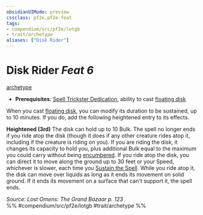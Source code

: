 ```yaml
---
obsidianUIMode: preview
cssclass: pf2e,pf2e-feat
tags:
- compendium/src/pf2e/lotgb
- trait/archetype
aliases: ["Disk Rider"]
---
```

# Disk Rider  *Feat 6*  
[archetype](../../rules/traits/archetype.md)  

- **Prerequisites**: [Spell Trickster Dedication](spell-trickster-dedication-lotgb.md), ability to cast [floating disk](../spells/floating-disk.md)

When you cast [floating disk](../spells/floating-disk.md), you can modify its duration to be sustained, up to 10 minutes. If you do, add the following heightened entry to its effects.

**Heightened (3rd)** The disk can hold up to 10 Bulk. The spell no longer ends if you ride atop the disk (though it does if any other creature rides atop it, including if the creature is riding on you). If you are riding the disk, it changes its capacity to hold you, plus additional Bulk equal to the maximum you could carry without being [encumbered](../../rules/conditions.md#Encumbered). If you ride atop the disk, you can direct it to move along the ground up to 30 feet or your Speed, whichever is slower, each time you [Sustain the Spell](../../rules/actions/sustain-a-spell.md). While you ride atop it, the disk can move over liquids as long as it ends its movement on solid ground. If it ends its movement on a surface that can't support it, the spell ends.

*Source: Lost Omens: The Grand Bazaar p. 123*  
%% #compendium/src/pf2e/lotgb #trait/archetype %%
